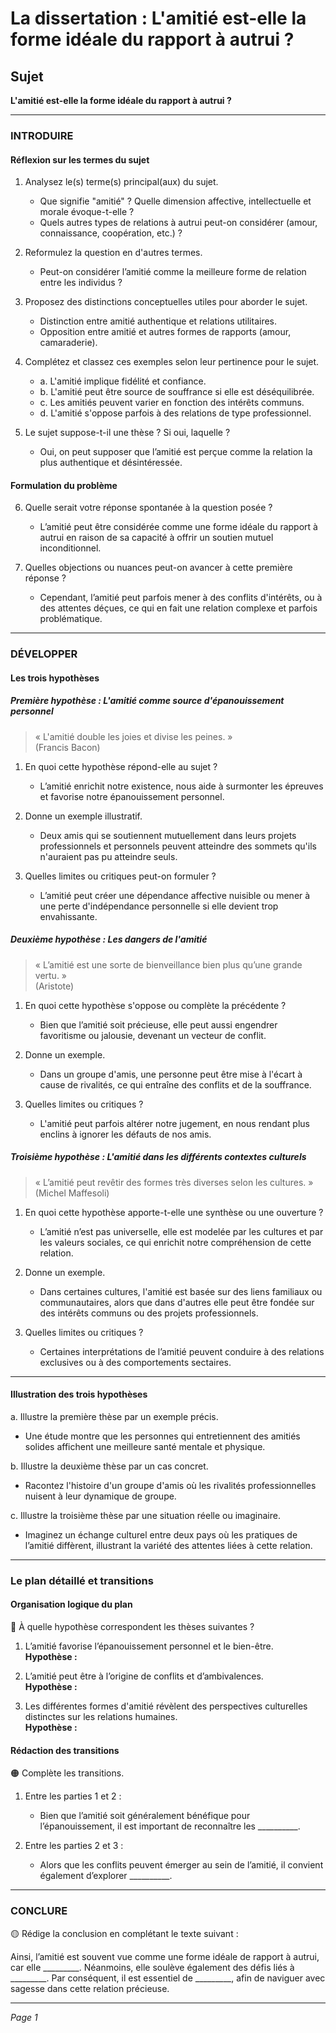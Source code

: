 # La dissertation : L'amitié est-elle la forme idéale du rapport à autrui ?

## Sujet
**L'amitié est-elle la forme idéale du rapport à autrui ?**

---

### INTRODUIRE

#### Réflexion sur les termes du sujet

1. Analysez le(s) terme(s) principal(aux) du sujet.
   - Que signifie "amitié" ? Quelle dimension affective, intellectuelle et morale évoque-t-elle ?
   - Quels autres types de relations à autrui peut-on considérer (amour, connaissance, coopération, etc.) ?
  
2. Reformulez la question en d'autres termes.
   - Peut-on considérer l’amitié comme la meilleure forme de relation entre les individus ?

3. Proposez des distinctions conceptuelles utiles pour aborder le sujet.
   - Distinction entre amitié authentique et relations utilitaires.
   - Opposition entre amitié et autres formes de rapports (amour, camaraderie).
  
4. Complétez et classez ces exemples selon leur pertinence pour le sujet.
   - a. L'amitié implique fidélité et confiance.
   - b. L'amitié peut être source de souffrance si elle est déséquilibrée.
   - c. Les amitiés peuvent varier en fonction des intérêts communs.
   - d. L'amitié s'oppose parfois à des relations de type professionnel.

5. Le sujet suppose-t-il une thèse ? Si oui, laquelle ?
   - Oui, on peut supposer que l’amitié est perçue comme la relation la plus authentique et désintéressée.

#### Formulation du problème

6. Quelle serait votre réponse spontanée à la question posée ?
   - L’amitié peut être considérée comme une forme idéale du rapport à autrui en raison de sa capacité à offrir un soutien mutuel inconditionnel.

7. Quelles objections ou nuances peut-on avancer à cette première réponse ?
   - Cependant, l’amitié peut parfois mener à des conflits d'intérêts, ou à des attentes déçues, ce qui en fait une relation complexe et parfois problématique.

---

### DÉVELOPPER

#### Les trois hypothèses

##### Première hypothèse : L'amitié comme source d'épanouissement personnel

> « L'amitié double les joies et divise les peines. »  
> (Francis Bacon)

1. En quoi cette hypothèse répond-elle au sujet ?
   - L’amitié enrichit notre existence, nous aide à surmonter les épreuves et favorise notre épanouissement personnel.
  
2. Donne un exemple illustratif.
   - Deux amis qui se soutiennent mutuellement dans leurs projets professionnels et personnels peuvent atteindre des sommets qu'ils n'auraient pas pu atteindre seuls.
  
3. Quelles limites ou critiques peut-on formuler ?
   - L’amitié peut créer une dépendance affective nuisible ou mener à une perte d'indépendance personnelle si elle devient trop envahissante.

##### Deuxième hypothèse : Les dangers de l'amitié

> « L’amitié est une sorte de bienveillance bien plus qu’une grande vertu. »  
> (Aristote)

1. En quoi cette hypothèse s'oppose ou complète la précédente ?
   - Bien que l’amitié soit précieuse, elle peut aussi engendrer favoritisme ou jalousie, devenant un vecteur de conflit.
  
2. Donne un exemple.
   - Dans un groupe d'amis, une personne peut être mise à l'écart à cause de rivalités, ce qui entraîne des conflits et de la souffrance.
  
3. Quelles limites ou critiques ?
   - L'amitié peut parfois altérer notre jugement, en nous rendant plus enclins à ignorer les défauts de nos amis.

##### Troisième hypothèse : L'amitié dans les différents contextes culturels

> « L’amitié peut revêtir des formes très diverses selon les cultures. »  
> (Michel Maffesoli)

1. En quoi cette hypothèse apporte-t-elle une synthèse ou une ouverture ?
   - L’amitié n’est pas universelle, elle est modelée par les cultures et par les valeurs sociales, ce qui enrichit notre compréhension de cette relation.
  
2. Donne un exemple.
   - Dans certaines cultures, l'amitié est basée sur des liens familiaux ou communautaires, alors que dans d'autres elle peut être fondée sur des intérêts communs ou des projets professionnels.
  
3. Quelles limites ou critiques ?
   - Certaines interprétations de l’amitié peuvent conduire à des relations exclusives ou à des comportements sectaires.

---

#### Illustration des trois hypothèses 

a. Illustre la première thèse par un exemple précis.
   - Une étude montre que les personnes qui entretiennent des amitiés solides affichent une meilleure santé mentale et physique.

b. Illustre la deuxième thèse par un cas concret.
   - Racontez l'histoire d'un groupe d'amis où les rivalités professionnelles nuisent à leur dynamique de groupe.

c. Illustre la troisième thèse par une situation réelle ou imaginaire.
   - Imaginez un échange culturel entre deux pays où les pratiques de l’amitié diffèrent, illustrant la variété des attentes liées à cette relation.

---

### Le plan détaillé et transitions

#### Organisation logique du plan

🔴 À quelle hypothèse correspondent les thèses suivantes ?

1. L’amitié favorise l’épanouissement personnel et le bien-être.  
   **Hypothèse :**

2. L’amitié peut être à l’origine de conflits et d’ambivalences.  
   **Hypothèse :**

3. Les différentes formes d'amitié révèlent des perspectives culturelles distinctes sur les relations humaines.  
   **Hypothèse :**

#### Rédaction des transitions

🟠 Complète les transitions.

1. Entre les parties 1 et 2 :  
   - Bien que l’amitié soit généralement bénéfique pour l’épanouissement, il est important de reconnaître les __________.

2. Entre les parties 2 et 3 :  
   - Alors que les conflits peuvent émerger au sein de l’amitié, il convient également d’explorer __________.

---

### CONCLURE

🟡 Rédige la conclusion en complétant le texte suivant :

Ainsi, l’amitié est souvent vue comme une forme idéale de rapport à autrui, car elle _________. Néanmoins, elle soulève également des défis liés à _________. Par conséquent, il est essentiel de _________, afin de naviguer avec sagesse dans cette relation précieuse.

--- 

*Page 1*